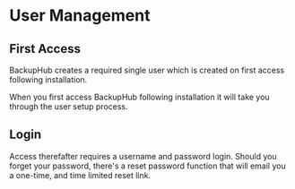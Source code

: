 # User Management

## First Access
BackupHub creates a required single user which is created on first access following installation.

When you first access BackupHub following installation it will take you through the user setup process.

## Login
Access therefafter requires a username and password login.  Should you forget your password, there's a reset password function that will email you a one-time, and time limited reset link.